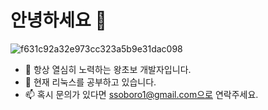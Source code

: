 # 안녕하세요 👋

![f631c92a32e973cc323a5b9e31dac098](https://user-images.githubusercontent.com/91558193/166141737-4c039293-6687-497f-ad4f-f544463ecfd6.jpg)


- 🔭 항상 열심히 노력하는 왕초보 개발자입니다.
- 🌱 현재 리눅스를 공부하고 있습니다.
- 📫 혹시 문의가 있다면 ssoboro1@gmail.com으로 연락주세요.

